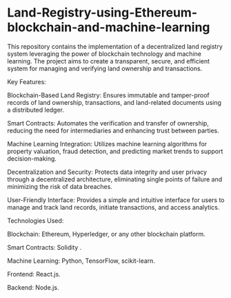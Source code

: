 # Land-Registry-using-Ethereum-blockchain-and-machine-learning
This repository contains the implementation of a decentralized land registry system leveraging the power of blockchain technology and machine learning. The project aims to create a transparent, secure, and efficient system for managing and verifying land ownership and transactions.

Key Features:

Blockchain-Based Land Registry: Ensures immutable and tamper-proof records of land ownership, transactions, and land-related documents using a distributed ledger.

Smart Contracts: Automates the verification and transfer of ownership, reducing the need for intermediaries and enhancing trust between parties.

Machine Learning Integration: Utilizes machine learning algorithms for property valuation, fraud detection, and predicting market trends to support decision-making.

Decentralization and Security: Protects data integrity and user privacy through a decentralized architecture, eliminating single points of failure and minimizing the risk of data breaches.

User-Friendly Interface: Provides a simple and intuitive interface for users to manage and track land records, initiate transactions, and access analytics.

Technologies Used:

Blockchain: Ethereum, Hyperledger, or any other blockchain platform.

Smart Contracts: Solidity .

Machine Learning: Python, TensorFlow, scikit-learn.

Frontend: React.js.

Backend: Node.js.
